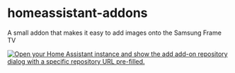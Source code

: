 # homeassistant-addons
A small addon that makes it easy to add images onto the Samsung Frame TV

[![Open your Home Assistant instance and show the add add-on repository dialog with a specific repository URL pre-filled.](https://my.home-assistant.io/badges/supervisor_add_addon_repository.svg)](https://my.home-assistant.io/redirect/supervisor_add_addon_repository/?repository_url=https%3A%2F%2Fgithub.com%2Fmkammes%2Fhomeassistant-addons-samsung-frame)
